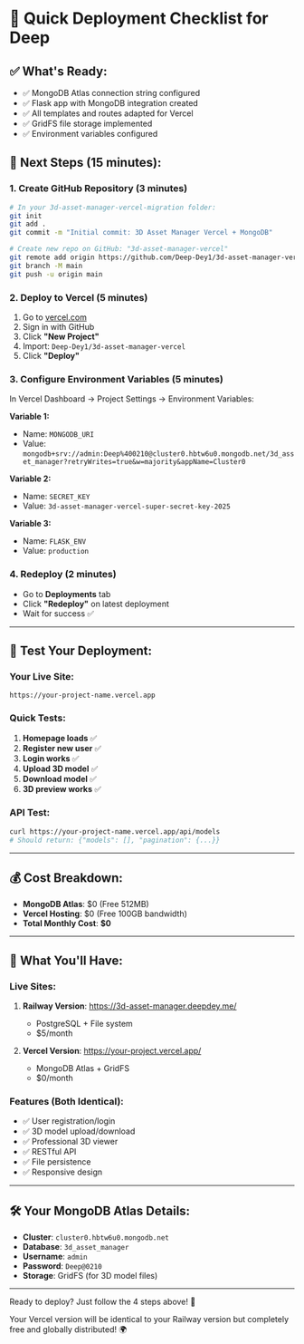 # 🎯 Quick Deployment Checklist for Deep

## ✅ **What's Ready:**
- ✅ MongoDB Atlas connection string configured
- ✅ Flask app with MongoDB integration created
- ✅ All templates and routes adapted for Vercel
- ✅ GridFS file storage implemented
- ✅ Environment variables configured

## 🚀 **Next Steps (15 minutes):**

### **1. Create GitHub Repository (3 minutes)**
```bash
# In your 3d-asset-manager-vercel-migration folder:
git init
git add .
git commit -m "Initial commit: 3D Asset Manager Vercel + MongoDB"

# Create new repo on GitHub: "3d-asset-manager-vercel"
git remote add origin https://github.com/Deep-Dey1/3d-asset-manager-vercel.git
git branch -M main
git push -u origin main
```

### **2. Deploy to Vercel (5 minutes)**
1. Go to [vercel.com](https://vercel.com)
2. Sign in with GitHub
3. Click **"New Project"**
4. Import: `Deep-Dey1/3d-asset-manager-vercel`
5. Click **"Deploy"**

### **3. Configure Environment Variables (5 minutes)**
In Vercel Dashboard → Project Settings → Environment Variables:

**Variable 1:**
- Name: `MONGODB_URI`
- Value: `mongodb+srv://admin:Deep%400210@cluster0.hbtw6u0.mongodb.net/3d_asset_manager?retryWrites=true&w=majority&appName=Cluster0`

**Variable 2:**
- Name: `SECRET_KEY`
- Value: `3d-asset-manager-vercel-super-secret-key-2025`

**Variable 3:**
- Name: `FLASK_ENV`
- Value: `production`

### **4. Redeploy (2 minutes)**
- Go to **Deployments** tab
- Click **"Redeploy"** on latest deployment
- Wait for success ✅

---

## 🧪 **Test Your Deployment:**

### **Your Live Site:**
`https://your-project-name.vercel.app`

### **Quick Tests:**
1. **Homepage loads** ✅
2. **Register new user** ✅
3. **Login works** ✅
4. **Upload 3D model** ✅
5. **Download model** ✅
6. **3D preview works** ✅

### **API Test:**
```bash
curl https://your-project-name.vercel.app/api/models
# Should return: {"models": [], "pagination": {...}}
```

---

## 💰 **Cost Breakdown:**
- **MongoDB Atlas**: $0 (Free 512MB)
- **Vercel Hosting**: $0 (Free 100GB bandwidth)
- **Total Monthly Cost**: **$0**

---

## 🎉 **What You'll Have:**

### **Live Sites:**
1. **Railway Version**: https://3d-asset-manager.deepdey.me/
   - PostgreSQL + File system
   - $5/month

2. **Vercel Version**: https://your-project.vercel.app/
   - MongoDB Atlas + GridFS
   - $0/month

### **Features (Both Identical):**
- ✅ User registration/login
- ✅ 3D model upload/download
- ✅ Professional 3D viewer
- ✅ RESTful API
- ✅ File persistence
- ✅ Responsive design

---

## 🛠️ **Your MongoDB Atlas Details:**
- **Cluster**: `cluster0.hbtw6u0.mongodb.net`
- **Database**: `3d_asset_manager`
- **Username**: `admin`
- **Password**: `Deep@0210`
- **Storage**: GridFS (for 3D model files)

---

Ready to deploy? Just follow the 4 steps above! 🚀

Your Vercel version will be identical to your Railway version but completely free and globally distributed! 🌍
